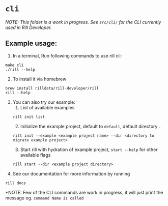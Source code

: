 # `cli`

*NOTE: This folder is a work in progress. See `src/cli/` for the CLI currently used in Rill Developer.*

## Example usage:

1. In a terminal, Run following commands to use rill cli:
```
make cli
./rill --help 
```
2. To install it via homebrew
```
brew install rilldata/rill-developer/rill
rill --help
```

3. You can also try our example:
    1. List of available examples
    ```
    rill init list
    ```
    2. Initialize the example project, default to `default`, default directory `.`
    ```
    rill init --example <example project name> --dir <directory to migrate example project>
    ```
    3. Start rill with hydration of example project, `start --help` for other available flags
    ```
    rill start --dir <example project directory>
    ```
4. See our documentation for more information by running
```
rill docs
```

*NOTE: Few of the CLI commands are work in progress, it will just print the message eg. `command Name is called`
